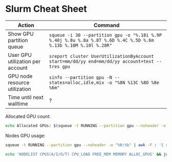 # Slurm Cheat Sheet

| Action                              | Command                                                                                                             |
| ----------------------------------- | ------------------------------------------------------------------------------------------------------------------ |
| Show GPU partition queue         | `squeue -i 30 --partition gpu -o "%.18i %.9P %.40j %.8u %.8a %.8T %.6D %.4C %.5D %.6m %.13b %.10M %.10l %.28R"`   |
| User GPU utilization per account | `sreport cluster UserUtilizationByAccount start=mm/dd/yy end=mm/dd/yy account=test --tres gpu`                        |
| GPU node resource utilization    | `sinfo --partition gpu -N --states=alloc,idle,mix -o "%8N %13C %8O %8e %6m"`                                           |
| Time until next walltime         | ?                                                                                                                     |

Allocated GPU count:

```bash
echo Allocated GPUs: $(squeue -t RUNNING --partition gpu --noheader -o "%D %b" | cut -c 3-6 --complement | awk '{ print $1*$2 }' | awk '{s+=$1} END {print s}')/$(sinfo --partition gpu -N --states=alloc,idle,mix --noheader -o "%G" | cut -d : -f 3 | awk '{s+=$1} END {print s}')
```

Nodes GPU usage:

```bash
squeue -t RUNNING --partition gpu --noheader -o "%N:%b" | awk -F : '{ seen[$1] += $3 } END { for (i in seen) print i ":" seen[i] }' | sort
```

```bash
echo 'NODELIST CPUS(A/I/O/T) CPU_LOAD FREE_MEM MEMORY ALLOC_GPUS' && join -a 1 <(sinfo --partition gpu -N --states=alloc,idle,mix --noheader -o "%8N %13C %8O %8e %6m") <(squeue -t RUNNING --partition gpu --noheader -o "%N:%b" | awk -F : '{ m = gensub(/^(.*)\[(.+)-(.+)\](.*)$/, "\\1-\\2-\\3", 1, $1); if(m ~ /-/) { split(m, ms, "-"); for (i = int(ms[2]); i <= int(ms[3]); i++) { print ms[1] i " " $3 } } else { print $1 " " $3 } }'| awk '{ seen[$1] += $2 } END { for (i in seen) print i " " seen[i] }' | sort)
```
